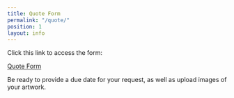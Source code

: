 ```yaml
---
title: Quote Form
permalink: "/quote/"
position: 1
layout: info
---
```


Click this link to access the form:

[Quote Form](https://docs.google.com/forms/d/e/1FAIpQLScvKCwzgN3NyahgQ9gkLdEgnh_UwPfI0RBAanyCdaEdnkKWNA/viewform)

Be ready to provide a due date for your request, as well as upload images of your artwork.
